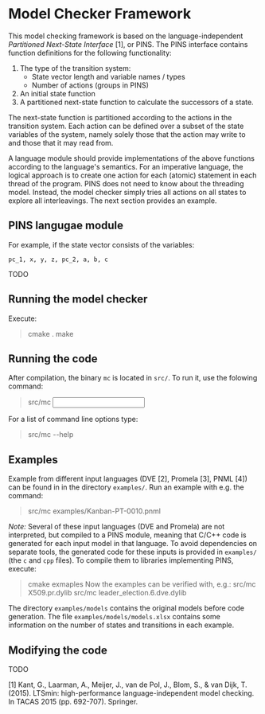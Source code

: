 # Model Checker Framework

This model checking framework is based on the language-independent 
*Partitioned Next-State Interface* [1], or PINS. The PINS interface contains
function definitions for the following functionality:

1. The type of the transition system:
    - State vector length and variable names / types
    - Number of actions (groups in PINS)
2. An initial state function
3. A partitioned next-state function to calculate the successors of a state.

The next-state function is partitioned according to the actions in the
transition system. Each action can be defined over a subset of the 
state variables of the system, namely solely those that the action may write
to and those that it may read from.

A language module should provide implementations of the above functions
according to the language's semantics. For an imperative language, the
logical approach is to create one action for each (atomic) statement
in each thread of the program. PINS does not need to know about the threading
model. Instead, the model checker simply tries all actions on all states
to explore all interleavings. The next section provides an example.


## PINS langugae module

For example, if the state vector consists
of the variables:
```
pc_1, x, y, z, pc_2, a, b, c
``` 
TODO


## Running the model checker

Execute:
>  cmake .
>  make


## Running the code

After compilation, the binary `mc` is located in `src/`.
To run it, use the folowing command:
>  src/mc <input>

For a list of command line options type:
>  src/mc --help

## Examples
Example from different input languages (DVE [2], Promela [3], PNML [4]) can
be found in in the directory `examples/`. Run an example with e.g. the command:
> src/mc examples/Kanban-PT-0010.pnml

*Note:*
Several of these input languages (DVE and Promela) are not interpreted,
but compiled to a PINS module, meaning that C/C++ code is generated for each
input model in that language. To avoid dependencies on separate tools,
the generated code for these inputs is provided in `examples/`
(the `c` and `cpp` files). To compile them to libraries implementing PINS, execute:
> cmake exmaples
Now the examples can be verified with, e.g.:
> src/mc X509.pr.dylib
> src/mc leader_election.6.dve.dylib

The directory `examples/models` contains the original models before code generation.
The file `examples/models/models.xlsx` contains some information on the number of
states and transitions in each example.


## Modifying the code

TODO








[1] Kant, G., Laarman, A., Meijer, J., van de Pol, J., Blom, S., & van Dijk, T.
    (2015). LTSmin: high-performance language-independent model checking.
    In TACAS 2015 (pp. 692-707). Springer.
 